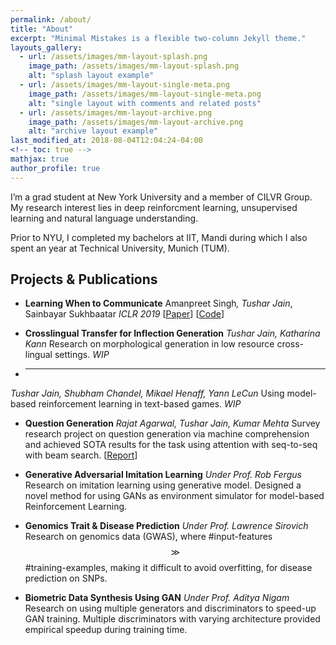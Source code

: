 ```yaml
---
permalink: /about/
title: "About"
excerpt: "Minimal Mistakes is a flexible two-column Jekyll theme."
layouts_gallery:
  - url: /assets/images/mm-layout-splash.png
    image_path: /assets/images/mm-layout-splash.png
    alt: "splash layout example"
  - url: /assets/images/mm-layout-single-meta.png
    image_path: /assets/images/mm-layout-single-meta.png
    alt: "single layout with comments and related posts"
  - url: /assets/images/mm-layout-archive.png
    image_path: /assets/images/mm-layout-archive.png
    alt: "archive layout example"
last_modified_at: 2018-08-04T12:04:24-04:00
<!-- toc: true -->
mathjax: true
author_profile: true
---
```

<script type="text/javascript" async
  src="https://cdn.mathjax.org/mathjax/latest/MathJax.js?config=TeX-MML-AM_CHTML">
</script>

I’m a grad student at New York University and a member of CILVR Group. My research interest lies in deep reinforcment learning, unsupervised learning and natural language understanding.

Prior to NYU, I completed my bachelors at IIT, Mandi during which I also spent an year at Technical University, Munich (TUM).

## Projects & Publications
- **Learning When to Communicate**
Amanpreet Singh<sup>*</sup>, Tushar Jain<sup>*</sup>, Sainbayar Sukhbaatar
_ICLR 2019_
[[Paper][ic3net_arxiv]] [[Code][ic3net_github]]
 <!-- [Blog (Coming Soon)] -->


- **Crosslingual Transfer for Inflection Generation**
_Tushar Jain, Katharina Kann_
Research on morphological generation in low resource cross-lingual settings.
*WIP*


- ****
_Tushar Jain, Shubham Chandel, Mikael Henaff, Yann LeCun_
Using model-based reinforcement learning in text-based games.
*WIP*


- **Question Generation**
_Rajat Agarwal, Tushar Jain, Kumar Mehta_
Survey research project on question generation via machine comprehension and achieved SOTA results for the task using attention with seq-to-seq with beam search.
[[Report][qgen]]
<!-- [Code] [Blog] -->


- **Generative Adversarial Imitation Learning**
_Under Prof. Rob Fergus_
Research on imitation learning using generative model. Designed a novel method for using GANs as environment simulator for model-based Reinforcement Learning.
<!--[Report] [Code] [Blog] -->


- **Genomics Trait & Disease Prediction**
_Under Prof. Lawrence Sirovich_
Research on genomics data (GWAS), where #input-features $$ \gg $$ #training-examples, making it difficult to avoid overfitting, for disease prediction on SNPs.
<!--[Paper] [Code] [Blog] -->


- **Biometric Data Synthesis Using GAN**
_Under Prof. Aditya Nigam_
Research on using multiple generators and discriminators to speed-up GAN training.
Multiple discriminators with varying architecture provided empirical speedup during training time.
<!--[Paper] [Code] [Blog] -->



[ic3net_arxiv]: https://arxiv.org/abs/1812.09755
[ic3net_github]: https://github.com/IC3Net/IC3Net
[ic3net]: ../assets/pdfs/ic3net.pdf
[qgen]: ../assets/pdfs/qgen.pdf
